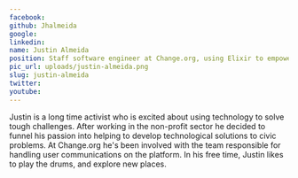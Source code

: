 ```yaml
---
facebook: 
github: Jhalmeida
google: 
linkedin: 
name: Justin Almeida
position: Staff software engineer at Change.org, using Elixir to empower users to make the change they want to see
pic_url: uploads/justin-almeida.png
slug: justin-almeida
twitter: 
youtube: 
---
```

<p>Justin is a long time activist who is excited about using technology to solve tough challenges. After working in the non-profit sector he decided to funnel his passion into helping to develop technological solutions to civic problems. At Change.org he&#39;s been involved with the team responsible for handling user communications on the platform. In his free time, Justin likes to play the drums, and explore new places.</p>
